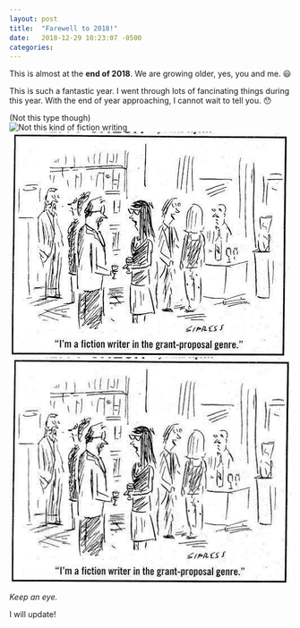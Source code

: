 ```yaml
---
layout: post
title:  "Farewell to 2018!"
date:   2018-12-29 10:23:07 -0500
categories: 
---
```

This is almost at the **end of 2018**. We are growing older, yes, you and me. :smiley:

This is such a fantastic year. I went through lots of fancinating things during this year. With the end of year approaching, I cannot wait to tell you. :hushed:

(Not this type though)<br/>
![Not this kind of fiction writing](https://github.com/sha256feng/personal-web/blob/gh-pages/images/2018-12-29-post.jpeg)
![Not this kind of fiction writing](../images/2018-12-29-post.jpeg)
<img src="../images/2018-12-29-post.jpeg" width="800" />

*Keep an eye.* 

I will update!


